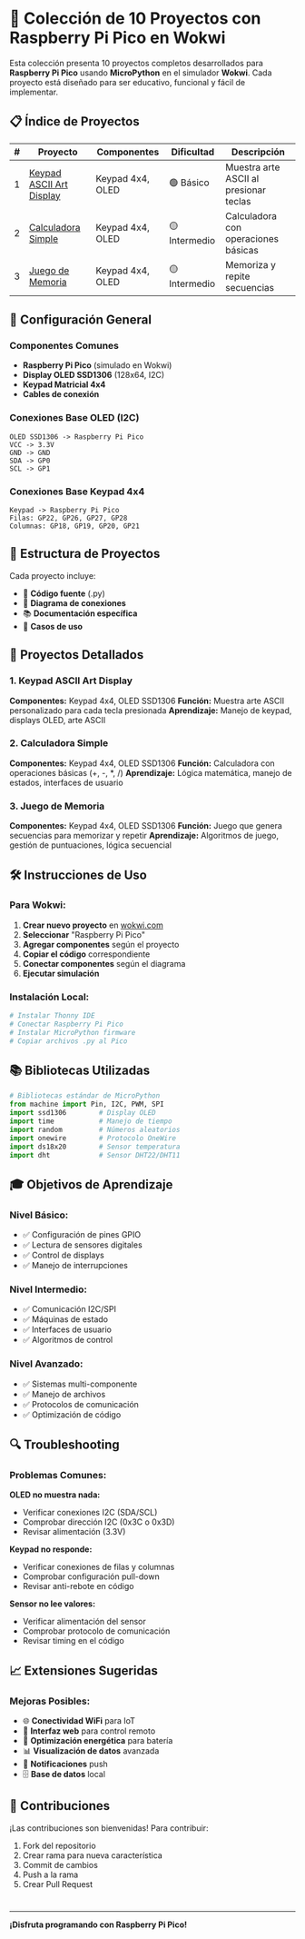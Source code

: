 # 🚀 Colección de 10 Proyectos con Raspberry Pi Pico en Wokwi

Esta colección presenta 10 proyectos completos desarrollados para **Raspberry Pi Pico** usando **MicroPython** en el simulador **Wokwi**. Cada proyecto está diseñado para ser educativo, funcional y fácil de implementar.

## 📋 Índice de Proyectos

| # | Proyecto | Componentes | Dificultad | Descripción |
|---|----------|-------------|------------|-------------|
| 1 | [Keypad ASCII Art Display](#1-keypad-ascii-art-display) | Keypad 4x4, OLED | 🟢 Básico | Muestra arte ASCII al presionar teclas |
| 2 | [Calculadora Simple](#2-calculadora-simple) | Keypad 4x4, OLED | 🟡 Intermedio | Calculadora con operaciones básicas |
| 3 | [Juego de Memoria](#3-juego-de-memoria) | Keypad 4x4, OLED | 🟡 Intermedio | Memoriza y repite secuencias |


## 🔧 Configuración General

### Componentes Comunes
- **Raspberry Pi Pico** (simulado en Wokwi)
- **Display OLED SSD1306** (128x64, I2C)
- **Keypad Matricial 4x4**
- **Cables de conexión**

### Conexiones Base OLED (I2C)
```
OLED SSD1306 -> Raspberry Pi Pico
VCC -> 3.3V
GND -> GND
SDA -> GP0
SCL -> GP1
```

### Conexiones Base Keypad 4x4
```
Keypad -> Raspberry Pi Pico
Filas: GP22, GP26, GP27, GP28
Columnas: GP18, GP19, GP20, GP21
```

## 📂 Estructura de Proyectos

Cada proyecto incluye:
- 📄 **Código fuente** (.py)
- 🔌 **Diagrama de conexiones**
- 📚 **Documentación específica**
- 🎯 **Casos de uso**

## 🎯 Proyectos Detallados

### 1. Keypad ASCII Art Display
**Componentes:** Keypad 4x4, OLED SSD1306
**Función:** Muestra arte ASCII personalizado para cada tecla presionada
**Aprendizaje:** Manejo de keypad, displays OLED, arte ASCII

### 2. Calculadora Simple
**Componentes:** Keypad 4x4, OLED SSD1306
**Función:** Calculadora con operaciones básicas (+, -, *, /)
**Aprendizaje:** Lógica matemática, manejo de estados, interfaces de usuario

### 3. Juego de Memoria
**Componentes:** Keypad 4x4, OLED SSD1306
**Función:** Juego que genera secuencias para memorizar y repetir
**Aprendizaje:** Algoritmos de juego, gestión de puntuaciones, lógica secuencial



## 🛠️ Instrucciones de Uso

### Para Wokwi:
1. **Crear nuevo proyecto** en [wokwi.com](https://wokwi.com)
2. **Seleccionar** "Raspberry Pi Pico"
3. **Agregar componentes** según el proyecto
4. **Copiar el código** correspondiente
5. **Conectar componentes** según el diagrama
6. **Ejecutar simulación**

### Instalación Local:
```bash
# Instalar Thonny IDE
# Conectar Raspberry Pi Pico
# Instalar MicroPython firmware
# Copiar archivos .py al Pico
```

## 📚 Bibliotecas Utilizadas

```python
# Bibliotecas estándar de MicroPython
from machine import Pin, I2C, PWM, SPI
import ssd1306        # Display OLED
import time           # Manejo de tiempo
import random         # Números aleatorios
import onewire        # Protocolo OneWire
import ds18x20        # Sensor temperatura
import dht            # Sensor DHT22/DHT11
```

## 🎓 Objetivos de Aprendizaje

### Nivel Básico:
- ✅ Configuración de pines GPIO
- ✅ Lectura de sensores digitales
- ✅ Control de displays
- ✅ Manejo de interrupciones

### Nivel Intermedio:
- ✅ Comunicación I2C/SPI
- ✅ Máquinas de estado
- ✅ Interfaces de usuario
- ✅ Algoritmos de control

### Nivel Avanzado:
- ✅ Sistemas multi-componente
- ✅ Manejo de archivos
- ✅ Protocolos de comunicación
- ✅ Optimización de código

## 🔍 Troubleshooting

### Problemas Comunes:

**OLED no muestra nada:**
- Verificar conexiones I2C (SDA/SCL)
- Comprobar dirección I2C (0x3C o 0x3D)
- Revisar alimentación (3.3V)

**Keypad no responde:**
- Verificar conexiones de filas y columnas
- Comprobar configuración pull-down
- Revisar anti-rebote en código

**Sensor no lee valores:**
- Verificar alimentación del sensor
- Comprobar protocolo de comunicación
- Revisar timing en el código

## 📈 Extensiones Sugeridas

### Mejoras Posibles:
- 🌐 **Conectividad WiFi** para IoT
- 📱 **Interfaz web** para control remoto
- 🔋 **Optimización energética** para batería
- 📊 **Visualización de datos** avanzada
- 🔔 **Notificaciones** push
- 🗄️ **Base de datos** local

## 👥 Contribuciones

¡Las contribuciones son bienvenidas! Para contribuir:

1. Fork del repositorio
2. Crear rama para nueva característica
3. Commit de cambios
4. Push a la rama
5. Crear Pull Request


#

---

**¡Disfruta programando con Raspberry Pi Pico!**
